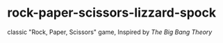 # rock-paper-scissors-lizzard-spock
classic "Rock, Paper, Scissors" game, Inspired by *The Big Bang Theory*
